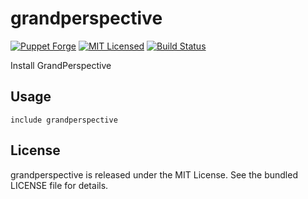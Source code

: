 grandperspective
==============

[![Puppet Forge](https://img.shields.io/puppetforge/v/halyard/grandperspective.svg)](https://forge.puppetlabs.com/halyard/grandperspective)
[![MIT Licensed](https://img.shields.io/badge/license-MIT-green.svg)](https://tldrlegal.com/license/mit-license)
[![Build Status](https://img.shields.io/circleci/project/halyard/puppet-grandperspective.svg)](https://circleci.com/gh/halyard/puppet-grandperspective)

Install GrandPerspective

## Usage

```puppet
include grandperspective
```

## License

grandperspective is released under the MIT License. See the bundled LICENSE file for details.

